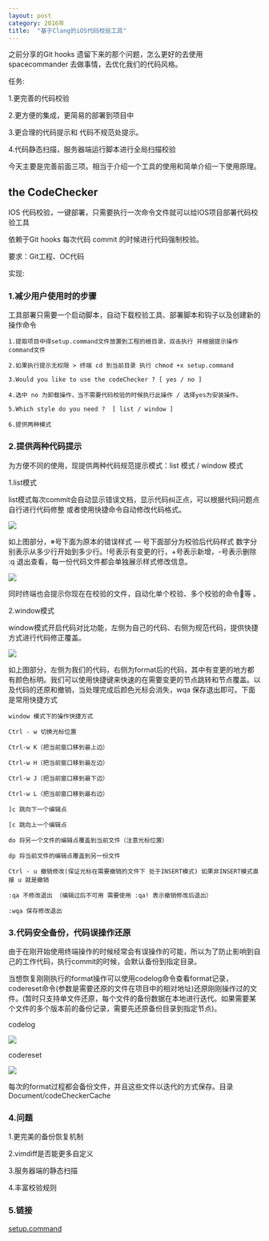 ```yaml
---
layout: post
category: 2016年
title:  "基于Clang的iOS代码校验工具" 
---
```


之前分享的Git hooks 遗留下来的那个问题，怎么更好的去使用 spacecommander 去做事情，去优化我们的代码风格。

任务:

1.更完善的代码校验

2.更方便的集成，更简易的部署到项目中

3.更合理的代码提示和 代码不规范处提示。

4.代码静态扫描，服务器端运行脚本进行全局扫描校验



今天主要是完善前面三项。相当于介绍一个工具的使用和简单介绍一下使用原理。

## the CodeChecker

IOS 代码校验，一键部署，只需要执行一次命令文件就可以给IOS项目部署代码校验工具

依赖于Git hooks 每次代码 commit 的时候进行代码强制校验。

要求：Git工程、OC代码

实现:

### 1.减少用户使用时的步骤

工具部署只需要一个启动脚本，自动下载校验工具、部署脚本和钩子以及创建新的操作命令

```
1.提取项目中得setup.command文件放置到工程的根目录，双击执行 并根据提示操作command文件

2.如果执行提示无权限 > 终端 cd 到当前目录 执行 chmod +x setup.command

3.Would you like to use the codeChecker ? [ yes / no ]

4.选中 no 为卸载操作，当不需要代码校验的时候执行此操作 / 选择yes为安装操作。

5.Which style do you need ?  [ list / window ]

6.提供两种模式
```

### 2.提供两种代码提示

为方便不同的使用，现提供两种代码规范提示模式：list 模式 / window 模式

1.list模式

list模式每次commit会自动显示错误文档，显示代码纠正点，可以根据代码问题点自行进行代码修整 或者使用快捷命令自动修改代码格式。

![](https://xilankong.github.io/resource/list.png)

如上图部分，※号下面为原本的错误样式  — 号下面部分为校验后代码样式 数字分别表示从多少行开始到多少行。!号表示有变更的行，+号表示新增，-号表示删除   :q 退出查看，每一份代码文件都会单独展示样式修改信息。

![](https://xilankong.github.io/resource/list-tips.png)

同时终端也会提示你现在在校验的文件，自动化单个校验、多个校验的命令等 。

2.window模式

window模式开启代码对比功能，左侧为自己的代码、右侧为规范代码，提供快捷方式进行代码修正覆盖。

![](https://xilankong.github.io/resource/window.png)

如上图部分，左侧为我们的代码，右侧为format后的代码，其中有变更的地方都有颜色标明。我们可以使用快捷键来快速的在需要变更的节点跳转和节点覆盖。以及代码的还原和撤销，当处理完成后颜色光标会消失，wqa 保存退出即可。下面是常用快捷方式

```
window 模式下的操作快捷方式

Ctrl - w 切换光标位置

Ctrl-w K（把当前窗口移到最上边）

Ctrl-w H（把当前窗口移到最左边）

Ctrl-w J（把当前窗口移到最下边）

Ctrl-w L（把当前窗口移到最右边）

]c 跳向下一个编辑点

[c 跳向上一个编辑点

do 将另一个文件的编辑点覆盖到当前文件（注意光标位置）

dp 将当前文件的编辑点覆盖到另一份文件

Ctrl - u 撤销修改(保证光标在需要撤销的文件下 处于INSERT模式) 如果非INSERT模式直接 u 就是撤销

:qa 不修改退出 （编辑过后不可用 需要使用 :qa! 表示撤销修改后退出）

:wqa 保存修改退出
```

### 3.代码安全备份，代码误操作还原

由于在刚开始使用终端操作的时候经常会有误操作的可能，所以为了防止影响到自己的工作代码，执行commit的时候，会默认备份到指定目录。

当想恢复刚刚执行的format操作可以使用codelog命令查看format记录，codereset命令(参数是需要还原的文件在项目中的相对地址)还原刚刚操作过的文件。(暂时只支持单文件还原，每个文件的备份数据在本地进行迭代。如果需要某个文件的多个版本前的备份记录，需要先还原备份目录到指定节点)。

codelog

![](https://xilankong.github.io/resource/codelog.png)

codereset

![](https://xilankong.github.io/resource/codereset.png)

每次的format过程都会备份文件，并且这些文件以迭代的方式保存。目录 Document/codeCheckerCache

### 4.问题

1.更完美的备份恢复机制

2.vimdiff是否能更多自定义

3.服务器端的静态扫描

4.丰富校验规则



### 5.链接

 [setup.command](https://github.com/xilankong/IosCodeChecker)

